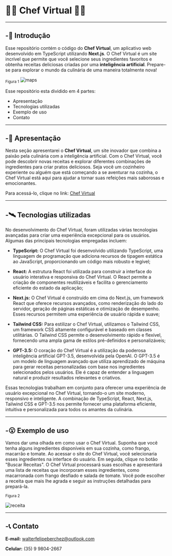 # :man_cook: Chef Virtual :woman_cook:

---

## -:shallow_pan_of_food: Introdução
Esse repositório contém o código do **Chef Virtual**, um aplicativo web desenvolvido em 
TypeScript utilizando **Next.js**. O Chef Virtual é um site incrível que permite que você selecione seus ingredientes favoritos e obtenha receitas deliciosas criadas por uma **inteligência artificial**. Prepare-se para explorar o mundo da culinária de uma maneira totalmente nova!

<sub>Figura 1</sub>
![maps](https://i.imgur.com/OkqpaqZ.png)

Esse repositório esta dividido em 4 partes:

- Apresentação
- Tecnologias utilizadas
- Exemplo de uso
- Contato

---

## -:stew: Apresentação

Nesta seção apresentarei o **Chef Virtual**, um site inovador que combina a paixão pela culinária com a inteligência artificial. Com o Chef Virtual, você pode descobrir novas receitas e explorar diferentes combinações de ingredientes para criar pratos deliciosos. Seja você um cozinheiro experiente ou alguém que está começando a se aventurar na cozinha, o Chef Virtual está aqui para ajudar a tornar suas refeições mais saborosas e emocionantes.

Para acessá-lo, clique no link: [Chef Virtual](https://chef-virtual.vercel.app/)

---

## -:artificial_satellite:	Tecnologias utilizadas

No desenvolvimento do Chef Virtual, foram utilizadas várias tecnologias avançadas para criar uma experiência excepcional para os usuários. Algumas das principais tecnologias empregadas incluem:

- **TypeScript:** O Chef Virtual foi desenvolvido utilizando TypeScript, uma linguagem de programação que adiciona recursos de tipagem estática ao JavaScript, proporcionando um código mais robusto e legível; 

- **React:** A estrutura React foi utilizada para construir a interface do usuário interativa e responsiva do Chef Virtual. O React permite a criação de componentes reutilizáveis e facilita o gerenciamento eficiente do estado da aplicação; 

- **Next.js:** O Chef Virtual é construído em cima do Next.js, um framework React que oferece recursos avançados, como renderização do lado do servidor, geração de páginas estáticas e otimização de desempenho. Esses recursos permitem uma experiência de usuário rápida e suave;

- **Tailwind CSS:** Para estilizar o Chef Virtual, utilizamos o Tailwind CSS, um framework CSS altamente configurável e baseado em classes utilitárias. O Tailwind CSS permite o desenvolvimento rápido e flexível, fornecendo uma ampla gama de estilos pré-definidos e personalizáveis;

- **GPT-3.5:** O coração do Chef Virtual é a utilização da poderosa inteligência artificial GPT-3.5, desenvolvida pela OpenAI. O GPT-3.5 é um modelo de linguagem avançado que utiliza aprendizado de máquina para gerar receitas personalizadas com base nos ingredientes selecionados pelos usuários. Ele é capaz de entender a linguagem natural e produzir resultados relevantes e criativos.

Essas tecnologias trabalham em conjunto para oferecer uma experiência de usuário excepcional no Chef Virtual, tornando-o um site moderno, responsivo e inteligente. A combinação de TypeScript, React, Next.js, Tailwind CSS e GPT-3.5 nos permite fornecer uma plataforma eficiente, intuitiva e personalizada para todos os amantes da culinária.

---

## -:open_mouth: Exemplo de uso
Vamos dar uma olhada em como usar o Chef Virtual. Suponha que você tenha alguns ingredientes disponíveis em sua cozinha, como frango, macarrão e tomate. Ao acessar o site do Chef Virtual, você selecionaria esses ingredientes na interface do usuário. Em seguida, clique no botão "Buscar Receitas". O Chef Virtual processará suas escolhas e apresentará uma lista de receitas que incorporam esses ingredientes, como macarronada com frango desfiado e salada de tomate. Você pode escolher a receita que mais lhe agrada e seguir as instruções detalhadas para prepará-la.

<sub>Figura 2</sub>

![receita](https://i.imgur.com/la7blSu.png)

---

## -:telephone_receiver: Contato

**E-mail:** walterfelipeberchez@outlook.com

**Celular:** (35) 9 9804-2667






